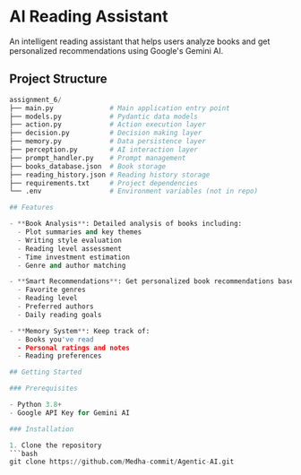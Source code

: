 # AI Reading Assistant

An intelligent reading assistant that helps users analyze books and get personalized recommendations using Google's Gemini AI.


## Project Structure

```python
assignment_6/
├── main.py              # Main application entry point
├── models.py            # Pydantic data models
├── action.py            # Action execution layer
├── decision.py          # Decision making layer
├── memory.py            # Data persistence layer
├── perception.py        # AI interaction layer
├── prompt_handler.py    # Prompt management
├── books_database.json  # Book storage
├── reading_history.json # Reading history storage
├── requirements.txt     # Project dependencies
└── .env                 # Environment variables (not in repo)

## Features

- **Book Analysis**: Detailed analysis of books including:
  - Plot summaries and key themes
  - Writing style evaluation
  - Reading level assessment
  - Time investment estimation
  - Genre and author matching

- **Smart Recommendations**: Get personalized book recommendations based on:
  - Favorite genres
  - Reading level
  - Preferred authors
  - Daily reading goals

- **Memory System**: Keep track of:
  - Books you've read
  - Personal ratings and notes
  - Reading preferences

## Getting Started

### Prerequisites

- Python 3.8+
- Google API Key for Gemini AI

### Installation

1. Clone the repository
```bash
git clone https://github.com/Medha-commit/Agentic-AI.git
